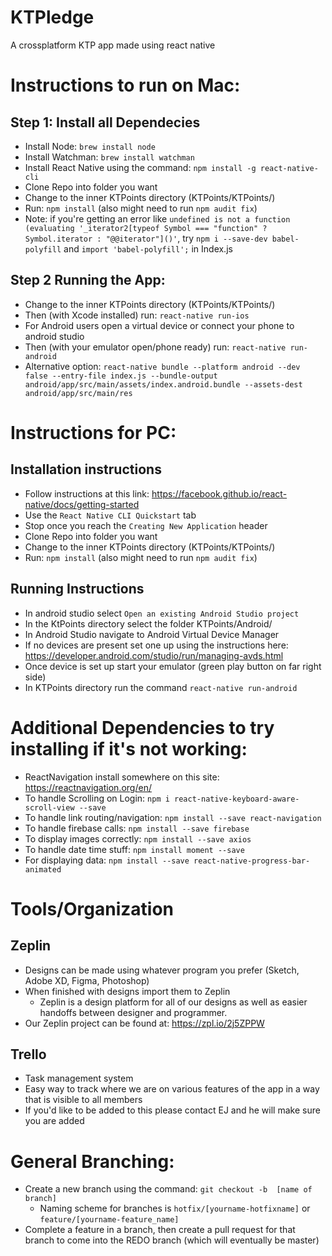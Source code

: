 # KTPledge

A crossplatform KTP app made using react native

# Instructions to run on Mac:

## Step 1: Install all Dependecies
* Install Node: `brew install node`
* Install Watchman: `brew install watchman`
* Install React Native using the command: `npm install -g react-native-cli`
* Clone Repo into folder you want
* Change to the inner KTPoints directory (KTPoints/KTPoints/)
* Run: `npm install` (also might need to run `npm audit fix`)
* Note: if you're getting an error like `undefined is not a function (evaluating '_iterator2[typeof Symbol === "function" ? Symbol.iterator : "@@iterator"]()'`, try `npm i --save-dev babel-polyfill` and `import 'babel-polyfill';` in Index.js

## Step 2 Running the App:
* Change to the inner KTPoints directory (KTPoints/KTPoints/)
* Then (with Xcode installed) run: `react-native run-ios`
* For Android users open a virtual device or connect your phone to android studio
* Then (with your emulator open/phone ready) run: `react-native run-android`
* Alternative option: `react-native bundle --platform android --dev false --entry-file index.js --bundle-output android/app/src/main/assets/index.android.bundle --assets-dest android/app/src/main/res`

# Instructions for PC:
## Installation instructions
* Follow instructions at this link: https://facebook.github.io/react-native/docs/getting-started
 * Use the `React Native CLI Quickstart` tab
 * Stop once you reach the `Creating New Application` header
* Clone Repo into folder you want
 * Change to the inner KTPoints directory (KTPoints/KTPoints/)
 * Run: `npm install` (also might need to run `npm audit fix`)
 
## Running Instructions
* In android studio select `Open an existing Android Studio project`
 * In the KtPoints directory select the folder KTPoints/Android/
 * In Android Studio navigate to Android Virtual Device Manager
 * If no devices are present set one up using the instructions here: https://developer.android.com/studio/run/managing-avds.html
 * Once device is set up start your emulator  (green play button on far right side)
* In KTPoints directory run the command `react-native run-android` 

# Additional Dependencies to try installing if it's not working:
* ReactNavigation install somewhere on this site: https://reactnavigation.org/en/
* To handle Scrolling on Login: `npm i react-native-keyboard-aware-scroll-view --save`
* To handle link routing/navigation: `npm install --save react-navigation`
* To handle firebase calls: `npm install --save firebase`
* To display images correctly: `npm install --save axios`
* To handle date time stuff: `npm install moment --save`
* For displaying data: `npm install --save react-native-progress-bar-animated`

# Tools/Organization

## Zeplin
* Designs can be made using whatever program you prefer (Sketch, Adobe XD, Figma, Photoshop)
* When finished with designs import them to Zeplin 
  * Zeplin is a design platform for all of our designs as well as easier handoffs between designer and programmer.
* Our Zeplin project can be found at: https://zpl.io/2j5ZPPW

## Trello
* Task management system
* Easy way to track where we are on various features of the app in a way that is visible to all members
* If you'd like to be added to this please contact EJ and he will make sure you are added

# General Branching:
* Create a new branch using the command: `git checkout -b  [name of branch]`
  * Naming scheme for branches is `hotfix/[yourname-hotfixname]`  or `feature/[yourname-feature_name]`
* Complete a feature in a branch, then create a pull request for that branch to come into the REDO branch (which will eventually be master)










